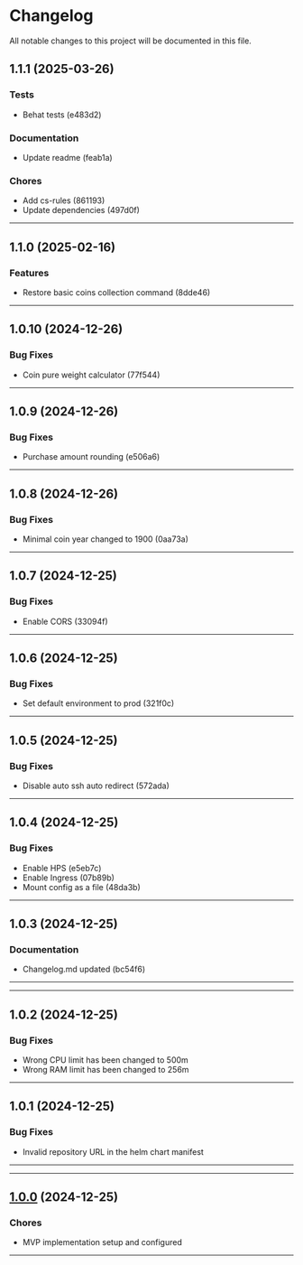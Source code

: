 <!--- BEGIN HEADER -->
# Changelog

All notable changes to this project will be documented in this file.
<!--- END HEADER -->

## 1.1.1 (2025-03-26)

### Tests

* Behat tests (e483d2)

### Documentation

* Update readme (feab1a)

### Chores

* Add cs-rules (861193)
* Update dependencies (497d0f)


---

## 1.1.0 (2025-02-16)

### Features

* Restore basic coins collection command (8dde46)


---

## 1.0.10 (2024-12-26)

### Bug Fixes

* Coin pure weight calculator (77f544)


---

## 1.0.9 (2024-12-26)

### Bug Fixes

* Purchase amount rounding (e506a6)


---

## 1.0.8 (2024-12-26)

### Bug Fixes

* Minimal coin year changed to 1900 (0aa73a)


---

## 1.0.7 (2024-12-25)

### Bug Fixes

* Enable CORS (33094f)


---

## 1.0.6 (2024-12-25)

### Bug Fixes

* Set default environment to prod (321f0c)


---

## 1.0.5 (2024-12-25)

### Bug Fixes

* Disable auto ssh auto redirect (572ada)


---

## 1.0.4 (2024-12-25)

### Bug Fixes

* Enable HPS (e5eb7c)
* Enable Ingress (07b89b)
* Mount config as a file (48da3b)


---

## 1.0.3 (2024-12-25)

### Documentation

* Changelog.md updated (bc54f6)


---

---

## 1.0.2 (2024-12-25)

### Bug Fixes

* Wrong CPU limit has been changed to 500m
* Wrong RAM limit has been changed to 256m

---

## 1.0.1 (2024-12-25)

### Bug Fixes

* Invalid repository URL in the helm chart manifest


---

---

## [1.0.0](https://github.com/Vasary/coins-inventory) (2024-12-25)

### Chores

* MVP implementation setup and configured

---
